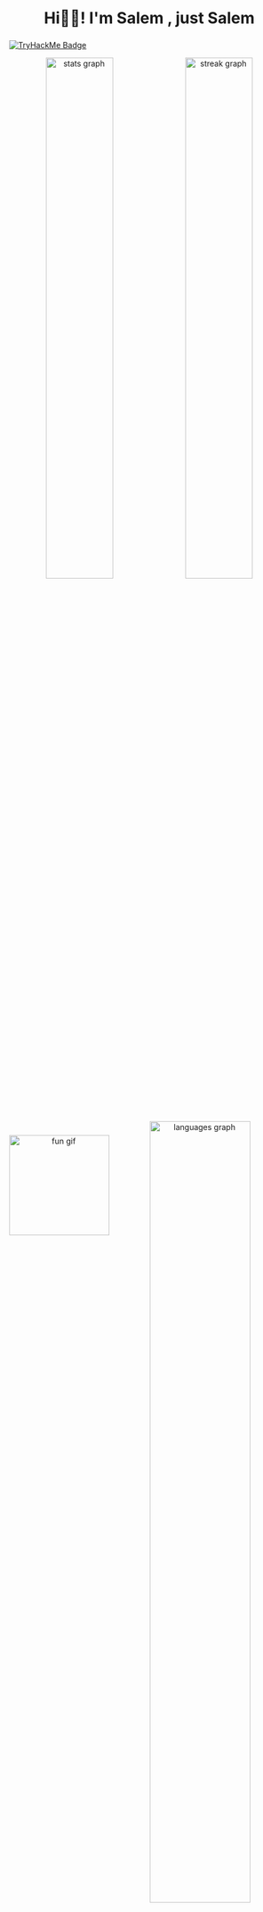 <h1 align="center">Hi🖐🏻! I'm Salem , just Salem</h1>

###
[![TryHackMe Badge](https://tryhackme-badges.s3.amazonaws.com/BRAIN404.png)](https://tryhackme.com/p/BRAIN404)
<div align="center">
  <img src="https://github-readme-stats.vercel.app/api?username=Salem-Sahmimi&show_icons=true&include_all_commits=true&count_private=true&theme=aura&hide_border=false" width="49%" alt="stats graph" />
  <img src="https://streak-stats.demolab.com?user=Salem-Sahmimi&theme=aura&hide_border=false&border_radius=5" width="49%" alt="streak graph" />
</div>

<!-- GIF + Languages -->
<div align="center">
  <img align="left" height="180" src="https://i.imgflip.com/65efzo.gif" alt="fun gif" style="margin-top:25px;" />
  <img src="https://github-readme-stats.vercel.app/api/top-langs?username=Salem-Sahmimi&layout=compact&langs_count=8&theme=aura&hide_border=false" width="60%" alt="languages graph" />
</div>



<br clear="both">

<!-- Trophies -->
<div align="center">
  <img src="https://github-profile-trophy.vercel.app?username=Salem-Sahmimi&theme=darkhub&margin-h=15&margin-w=15&row=1" width="98%" alt="trophy graph" />
</div>

<!-- Activity graph -->
<div align="center">
  <img src="https://github-readme-activity-graph.vercel.app/graph?username=Salem-Sahmimi&theme=redical&custom_title=%F0%9F%98%B4%20My%20Activity%20Graph" width="105%" alt="activity-graph graph" />
</div>

###

<!-- Tech stack -->
<div align="center">
  <img src="https://cdn.jsdelivr.net/gh/devicons/devicon/icons/python/python-original.svg" height="40" alt="python logo" />
  <img src="https://cdn.jsdelivr.net/gh/devicons/devicon/icons/amazonwebservices/amazonwebservices-line-wordmark.svg" height="40" alt="aws logo" />
  <img src="https://cdn.jsdelivr.net/gh/devicons/devicon/icons/apache/apache-original.svg" height="40" alt="apache logo" />
  <img src="https://cdn.jsdelivr.net/gh/devicons/devicon/icons/azure/azure-original.svg" height="40" alt="azure logo" />
  <img src="https://cdn.jsdelivr.net/gh/devicons/devicon/icons/redhat/redhat-original.svg" height="40" alt="redhat logo" />
  <img src="https://cdn.jsdelivr.net/gh/devicons/devicon/icons/linux/linux-original.svg" height="40" alt="linux logo" />
  <img src="https://cdn.jsdelivr.net/gh/devicons/devicon/icons/bash/bash-original.svg" height="40" alt="bash logo" />
  <img src="https://cdn.jsdelivr.net/gh/devicons/devicon/icons/cplusplus/cplusplus-original.svg" height="40" alt="cplusplus logo" />
  <img src="https://cdn.jsdelivr.net/gh/devicons/devicon/icons/ubuntu/ubuntu-plain.svg" height="40" alt="ubuntu logo" />
  <img src="https://cdn.jsdelivr.net/gh/devicons/devicon/icons/debian/debian-original.svg" height="40" alt="debian logo" />
  <img src="https://cdn.jsdelivr.net/gh/devicons/devicon/icons/docker/docker-original.svg" height="40" alt="docker logo" />
  <img src="https://cdn.jsdelivr.net/gh/devicons/devicon/icons/java/java-original.svg" height="40" alt="java logo" />
  <img src="https://cdn.jsdelivr.net/gh/devicons/devicon/icons/mysql/mysql-original.svg" height="40" alt="mysql logo" />
  <img src="https://cdn.jsdelivr.net/gh/devicons/devicon/icons/perl/perl-original.svg" height="40" alt="perl logo" />
  <img src="https://cdn.jsdelivr.net/gh/devicons/devicon/icons/putty/putty-original.svg" height="40" alt="putty logo" />
  <img src="https://cdn.jsdelivr.net/gh/devicons/devicon/icons/unix/unix-original.svg" height="40" alt="unix logo" />
</div>

###

<!-- Socials -->
<div align="center">
  <a href="https://www.instagram.com/si_da7med/" target="_blank">
    <img src="https://img.shields.io/static/v1?message=Instagram&logo=instagram&label=&color=E4405F&logoColor=white&labelColor=&style=flat" height="35" />
  </a>
  <a href="discord.com/channels/sida7med" target="_blank">
    <img src="https://img.shields.io/static/v1?message=Discord&logo=discord&label=&color=7289DA&logoColor=white&labelColor=&style=flat" height="35" />
  </a>
  <a href="mailto:ahmedsahmimi6@gmail.com" target="_blank">
    <img src="https://img.shields.io/static/v1?message=Gmail&logo=gmail&label=&color=D14836&logoColor=white&labelColor=&style=flat" height="35" />
  </a>
  <a href="https://www.linkedin.com/in/salem-sahmimi/" target="_blank">
    <img src="https://img.shields.io/static/v1?message=LinkedIn&logo=linkedin&label=&color=0077B5&logoColor=white&labelColor=&style=flat" height="35" />
  </a>
</div>

###

<br clear="both">

<div align="center">
<img src="https://raw.githubusercontent.com/Salem-Sahmimi/Salem-Sahmimi/output/snake.svg" alt="Snake animation" />
</div>


[![TryHackMe Badge](https://tryhackme-badges.s3.amazonaws.com/BRAIN404.png)](https://tryhackme.com/p/BRAIN404)
